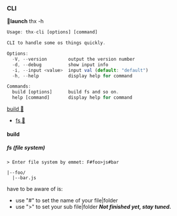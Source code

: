 ### CLI
**🚀launch**
thx -h
```js
Usage: thx-cli [options] [command]

CLI to handle some os things quickly.

Options:
  -V, --version        output the version number
  -d, --debug          show input info
  -i, --input <value>  input val (default: "default")
  -h, --help           display help for command

Commands:
  build [options]      build fs and so on.
  help [command]       display help for command
```


[build  🔨](#build)
+ [fs 📃](#fs)
#### build
##### fs (file system)
```shell
> Enter file system by emmet: F#foo>js#bar
```
```
|--foo/
  |--bar.js
```
 have to be aware of is: 
- use "#" to set the name of your file|folder
- use ">" to set your sub file|folder
***Not finished yet, stay tuned.***
